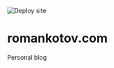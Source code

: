 ![Deploy site](https://github.com/RomanKotov/RomanKotov/workflows/Deploy%20site/badge.svg)

# romankotov.com
Personal blog
